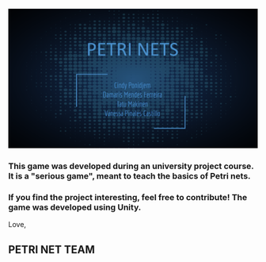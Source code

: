 ![banner image](Banner.png?raw=true "Title")

### This game was developed during an university project course. It is a "serious game", meant to teach the basics of Petri nets. 
### If you find the project interesting, feel free to contribute! The game was developed using Unity.


Love,
## PETRI NET TEAM
